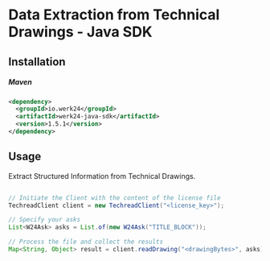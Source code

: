 # Data Extraction from Technical Drawings - Java SDK

## Installation

##### Maven

```xml
<dependency>
  <groupId>io.werk24</groupId>
  <artifactId>werk24-java-sdk</artifactId>
  <version>1.5.1</version>
</dependency>
```

## Usage

Extract Structured Information from Technical Drawings.

```java

// Initiate the Client with the content of the license file
TechreadClient client = new TechreadClient("<license_key>");

// Specify your asks
List<W24Ask> asks = List.of(new W24Ask("TITLE_BLOCK"));

// Process the file and collect the results
Map<String, Object> result = client.readDrawing("<drawingBytes>", asks);

```
